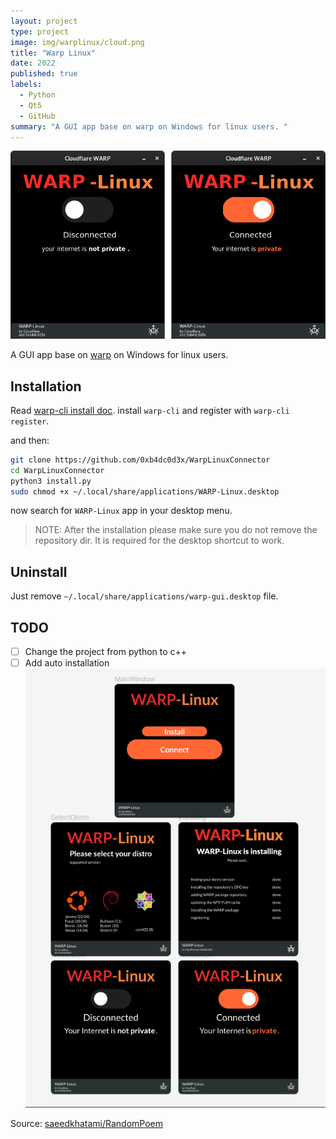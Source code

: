 ```yaml
---
layout: project
type: project
image: img/warplinux/cloud.png
title: "Warp Linux"
date: 2022
published: true
labels:
  - Python
  - Qt5
  - GitHub
summary: "A GUI app base on warp on Windows for linux users. "
---
```


<img class="img-fluid" src="../img/warplinux/cloudhead.png" alt="os-sim" />


A GUI app base on [warp](https://developers.cloudflare.com/warp-client/get-started/linux) on Windows for linux users.

## Installation

Read [warp-cli install doc](https://developers.cloudflare.com/warp-client/get-started/linux). install `warp-cli` and
register with `warp-cli register`.

and then:

```bash
git clone https://github.com/0xb4dc0d3x/WarpLinuxConnector
cd WarpLinuxConnector
python3 install.py
sudo chmod +x ~/.local/share/applications/WARP-Linux.desktop
```

now search for `WARP-Linux` app in your desktop menu.

> NOTE: After the installation please make sure you do not remove the repository dir. It is required for the desktop shortcut to work.

## Uninstall

Just remove `~/.local/share/applications/warp-gui.desktop` file.

## TODO

- [ ] Change the project from python to c++
- [ ] Add auto installation
![warp cloudflare gui](img/warplinux/todo.png)

Source: <a href="https://github.com/saeedkhatami/RandomPoem">saeedkhatami/RandomPoem</a>
